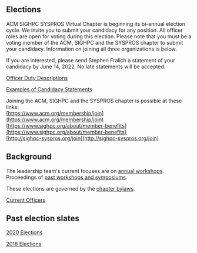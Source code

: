 ## Elections
ACM SIGHPC SYSPROS Virtual Chapter is beginning its bi-annual election cycle. We invite you to submit your candidacy for any position. All officer roles are open for voting during this election. Please note that you must be a voting member of the ACM, SIGHPC and the SYSPROS chapter to submit your candidacy. Information on joining all three organizations is below.

If you are interested, please send Stephen Fralich a statement of your candidacy by June 14, 2022. No late statements will be accepted.

[Officer Duty Descriptions](https://github.com/SIGHPC-SYSPROS/OrganizationalDocs/blob/master/SIGHPCSystemsBylaws.md#article-v-duties-of-officers)

[Examples of Candidacy Statements](2020Candidates.md)

Joining the ACM, SIGHPC and the SYSPROS chapter is possible at these links:  
[https://www.acm.org/membership/join](https://www.acm.org/membership/join)  
[https://www.sighpc.org/about/member-benefits](https://www.sighpc.org/about/member-benefits)  
[http://sighpc-syspros.org/join](http://sighpc-syspros.org/join)

## Background

The leadership team's current focuses are on [annual workshops](UpcomingActivities.md). Proceedings of [past workshops and symposiums](PastActivities.md).

These elections are governed by the [chapter bylaws](https://github.com/SIGHPC-SYSPROS/OrganizationalDocs/blob/master/SIGHPCSystemsBylaws.md#article-xi-amendment-and-election-procedures).

[Current Officers](SIGHPCSystemsOfficers.md)

## Past election slates

[2020 Elections](2020Candidates.md)

[2018 Elections](2018Candidates.md)
